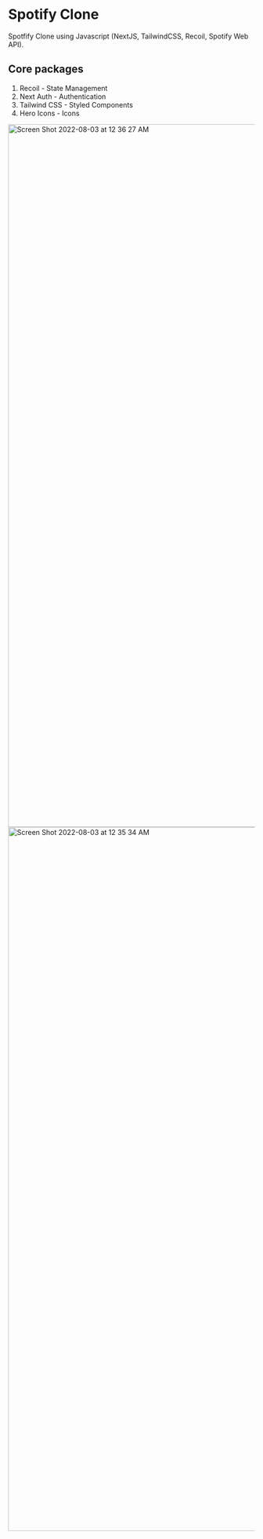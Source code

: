 # Spotify Clone

Spotfify Clone using Javascript (NextJS, TailwindCSS, Recoil, Spotify Web API). 


## Core packages

1. Recoil - State Management
2. Next Auth - Authentication
3. Tailwind CSS - Styled Components
4. Hero Icons - Icons
  
<img width="1433" alt="Screen Shot 2022-08-03 at 12 36 27 AM" src="https://user-images.githubusercontent.com/20784807/182551185-60e0bfea-3321-463b-a6a0-1b8a04558063.png">

<img width="1435" alt="Screen Shot 2022-08-03 at 12 35 34 AM" src="https://user-images.githubusercontent.com/20784807/182551191-915e56bb-a71b-4603-8920-f5eee4722aff.png">
